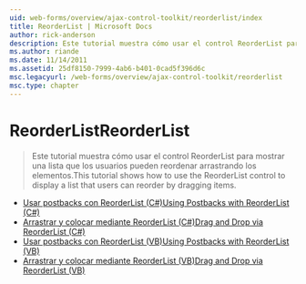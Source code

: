 ```yaml
---
uid: web-forms/overview/ajax-control-toolkit/reorderlist/index
title: ReorderList | Microsoft Docs
author: rick-anderson
description: Este tutorial muestra cómo usar el control ReorderList para mostrar una lista que los usuarios pueden reordenar arrastrando los elementos.
ms.author: riande
ms.date: 11/14/2011
ms.assetid: 25df8150-7999-4ab6-b401-0cad5f396d6c
msc.legacyurl: /web-forms/overview/ajax-control-toolkit/reorderlist
msc.type: chapter
---
```

<a name="reorderlist"></a><span data-ttu-id="af867-103">ReorderList</span><span class="sxs-lookup"><span data-stu-id="af867-103">ReorderList</span></span>
====================
> <span data-ttu-id="af867-104">Este tutorial muestra cómo usar el control ReorderList para mostrar una lista que los usuarios pueden reordenar arrastrando los elementos.</span><span class="sxs-lookup"><span data-stu-id="af867-104">This tutorial shows how to use the ReorderList control to display a list that users can reorder by dragging items.</span></span>


- [<span data-ttu-id="af867-105">Usar postbacks con ReorderList (C#)</span><span class="sxs-lookup"><span data-stu-id="af867-105">Using Postbacks with ReorderList (C#)</span></span>](using-postbacks-with-reorderlist-cs.md)
- [<span data-ttu-id="af867-106">Arrastrar y colocar mediante ReorderList (C#)</span><span class="sxs-lookup"><span data-stu-id="af867-106">Drag and Drop via ReorderList (C#)</span></span>](drag-and-drop-via-reorderlist-cs.md)
- [<span data-ttu-id="af867-107">Usar postbacks con ReorderList (VB)</span><span class="sxs-lookup"><span data-stu-id="af867-107">Using Postbacks with ReorderList (VB)</span></span>](using-postbacks-with-reorderlist-vb.md)
- [<span data-ttu-id="af867-108">Arrastrar y colocar mediante ReorderList (VB)</span><span class="sxs-lookup"><span data-stu-id="af867-108">Drag and Drop via ReorderList (VB)</span></span>](drag-and-drop-via-reorderlist-vb.md)
